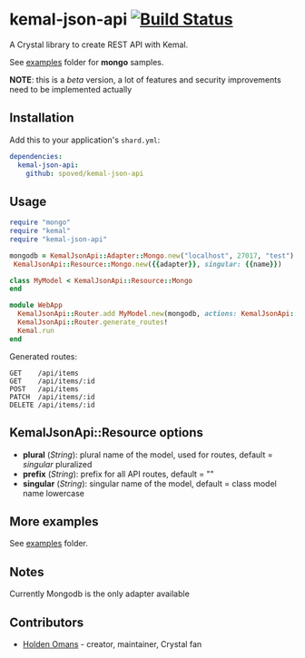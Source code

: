 # kemal-json-api [![Build Status](https://travis-ci.org/spoved/kemal-json-api.svg?branch=master)](https://travis-ci.org/spoved/kemal-json-api)

A Crystal library to create REST API with Kemal.

See [examples](https://github.com/spoved/kemal-json-api/tree/master/examples) folder for **mongo** samples.

**NOTE**: this is a *beta* version, a lot of features and security improvements need to be implemented actually

## Installation

Add this to your application's `shard.yml`:

```yaml
dependencies:
  kemal-json-api:
    github: spoved/kemal-json-api
```

## Usage

```ruby
require "mongo"
require "kemal"
require "kemal-json-api"

mongodb = KemalJsonApi::Adapter::Mongo.new("localhost", 27017, "test")
 KemalJsonApi::Resource::Mongo.new({{adapter}}, singular: {{name}})

class MyModel < KemalJsonApi::Resource::Mongo
end

module WebApp
  KemalJsonApi::Router.add MyModel.new(mongodb, actions: KemalJsonApi::ALL_ACTIONS, prefix: "api", singular: "item")
  KemalJsonApi::Router.generate_routes!
  Kemal.run
end
```

Generated routes:

```
GET    /api/items
GET    /api/items/:id
POST   /api/items
PATCH  /api/items/:id
DELETE /api/items/:id
```

## KemalJsonApi::Resource options

- **plural** (*String*): plural name of the model, used for routes, default = *singular* pluralized
- **prefix** (*String*): prefix for all API routes, default = ""
- **singular** (*String*): singular name of the model, default = class model name lowercase

## More examples

See [examples](https://github.com/spoved/kemal-json-api/tree/master/examples) folder.

## Notes

Currently Mongodb is the only adapter available

## Contributors

- [Holden Omans](https://github.com/kalinon) - creator, maintainer, Crystal fan

